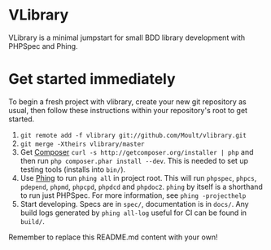 # VLibrary

VLibrary is a minimal jumpstart for small BDD library development with PHPSpec
and Phing.

# Get started immediately

To begin a fresh project with vlibrary, create your new git repository as usual,
then follow these instructions within your repository's root to get started.

1. `git remote add -f vlibrary git://github.com/Moult/vlibrary.git`
2. `git merge -Xtheirs vlibrary/master`
3. Get [Composer](http://getcomposer.org) `curl -s
   http://getcomposer.org/installer | php` and then run `php composer.phar
   install --dev`. This is needed to set up testing tools (installs into
   `bin/`).
4. Use [Phing](http://www.phing.info/) to run `phing all` in project root. This
   will run `phpspec`, `phpcs`, `pdepend`, `phpmd`, `phpcpd`, `phpdcd`
   and `phpdoc2`. `phing` by itself is a shorthand to run just PHPSpec. For more
   information, see `phing -projecthelp`
5. Start developing. Specs are in `spec/`, documentation is in `docs/`. Any
   build logs generated by `phing all-log` useful for CI can be found in
   `build/`.

Remember to replace this README.md content with your own!
